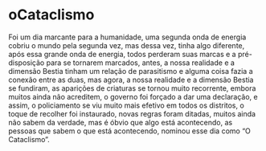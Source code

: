 # oCataclismo
Foi um dia marcante para a humanidade, uma segunda onda de energia cobriu o mundo pela segunda vez, mas dessa vez, tinha algo diferente, após essa grande onda de energia, todos perderam suas marcas e a pré-disposição para se tornarem marcados, antes, a nossa realidade e a dimensão Bestia tinham um relação de parasitismo e alguma coisa  fazia a conexão entre as duas, mas agora, a nossa realidade e a dimensão Bestia se fundiram, as aparições de criaturas se tornou muito recorrente, embora muitos ainda não acreditem, o governo foi forçado a dar uma declaração, e assim, o policiamento se viu muito mais efetivo em todos os distritos, o toque de recolher foi instaurado, novas regras foram ditadas, muitos ainda não sabem da verdade, mas é óbvio que algo está acontecendo, as pessoas  que sabem o que está acontecendo, nominou esse dia como “O Cataclismo”.
